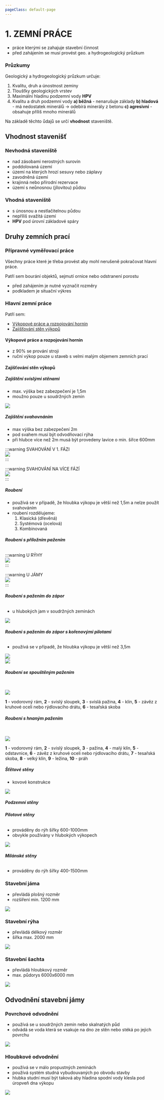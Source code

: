 ```yaml
---
pageClass: default-page
---
```


# 1. ZEMNÍ PRÁCE

- práce kterými se zahajuje stavební činnost
- před zahájením se musí provést geo. a hydrogeologický průzkum

### Průzkumy

Geologický a hydrogeologický průzkum určuje:

1. Kvalitu, druh a únostnost zeminy
2. Tloušťky geologických vrstev
3. Maximální hladinu podzemní vody **HPV**
4. Kvalitu a druh podzemní vody
   **a) běžná** - nenarušuje základy
   **b) hladová** - má nedostatek minerálů → odebírá minerály z betonu
   **c) agresivní** - obsahuje příliš mnoho minerálů

Na základě těchto ůdajů se určí **vhodnost** staveniště.

## Vhodnost stavenišť

### Nevhodná staveniště

- nad zásobami nerostných surovin
- poddolovaná území
- území na kterých hrozí sesuvy nebo záplavy
- zavodněná území
- krajinná nebo přírodní rezervace
- území s neůnosnou (jílovitou) půdou

### Vhodná staveniště

- s únosnou a nestlačitelnou půdou
- nepříliš svažitá území
- **HPV** pod úrovní základové spáry

## Druhy zemních prací

### Přípravné vyměřovací práce

Všechny práce které je třeba provést aby mohl nerušeně pokračovat hlavní práce.

Patří sem bourání objektů, sejmutí ornice nebo odstranení porostu

- před zahájením je nutné vyznačit rozměry
- podkladem je situační výkres

### Hlavní zemní práce

Patří sem:

- [Výkopové práce a rozpojování hornin](/pos/1/#vykopove-prace-a-rozpojovani-hornin)
- [Zajišťování stěn výkopů](/pos/1/#zajistovani-sten-vykopu)

#### Výkopové práce a rozpojování hornin

- z 90% se prování stroji
- ruční výkop pouze u staveb s velmi malým objemem zemních prací

#### Zajišťování stěn výkopů

##### Zajištění svislými stěnami

- max. výška bez zabezpečení je 1,5m
- moužno pouze u soudržných zemin

<img class="centered_image" src="/images/pos/1/svisly_vykop.jpg" />

##### Zajištění svahovnáním

- max výška bez zabezpečení 2m
- pod svahem musí být odvodňovací rýha
- při hlubce více než 2m musá být provedeny lavice o min. šířce 600mm

:::warning SVAHOVÁNÍ V 1. FÁZI
<br>
<img class="centered_image" src="/images/pos/1/svahovany_vykop1.jpg" />
<br>
:::

:::warning SVAHOVÁNÍ NA VÍCE FÁZÍ
<br>
<img class="centered_image" src="/images/pos/1/svahovany_vykop2.jpg" />
<br>
:::

##### Roubení

- používá se v případě, že hloubka výkopu je větší než 1,5m a nelze použít svahováním
- roubení rozdělujeme:
  1. Klasická (dřevěná)
  2. Systémová (ocelová)
  3. Kombinovaná

###### **Roubení s příložním pažením**

:::warning U RÝHY
<br>
<img class="centered_image" src="/images/pos/1/roubeni_u_ryhy.jpg" />
<br>
:::

:::warning U JÁMY
<br>
<img class="centered_image" src="/images/pos/1/roubeni_u_jamy.jpg" />
<br>
:::

###### **Roubení s pažením do zápor**

- u hlubokých jam v soudržných zeminách

<img class="centered_image" src="/images/pos/1/pazeni_do_zapor.jpg" />

###### **Roubeni s pažením do zápor s kořenovými pilotami**

- používá se v případě, že hloubka výkopu je větší než 3,5m

<img class="centered_image" src="/images/pos/1/koren_rez.jpg" />
<br>
<img class="centered_image" src="/images/pos/1/koren_pudorys.jpg" />

###### **Roubení se spouštěným pažením**

<br>
<img class="centered_image" src="/images/pos/1/spoustene_pazeni.jpg" />

**1** - vodorovný rám, **2** - svislý sloupek, **3** - svislá pažina, **4** - klin, **5** - závěz z kruhové oceli nebo rýdlovacího drátu, **6** - tesařská skoba

###### **Roubení s hnaným pažením**

<br>
<img class="centered_image" src="/images/pos/1/hnane_pazeni.jpg" />

**1** - vodorovný rám, **2** - svislý sloupek, **3** - pažina, **4** - malý klín, **5** - odstavnice, **6** - závěz z kruhové oceli nebo rýdlovacího drátu, **7** - tesařská skoba, **8** - velký klín, **9** - ležina, **10** - práh

##### Šťětové stěny

- kovové konstrukce

<img class="centered_image" src="/images/pos/1/stetova_stena.jpg" />


##### Podzemní stěny

###### **Pilotové stěny**
- prováděny do rýh šířky 600-1000mm
- obvykle používány v hlubokých výkopech

<img class="centered_image" src="/images/pos/1/pilotove_steny.jpg" />

###### **Milánské stěny**
- prováděny do rýh šířky 400-1500mm

### Stavební jáma

- převládá plošný rozměr
- rozšíření min. 1200 mm

<img class="centered_image" src="/images/pos/1/jama.jpg" />

### Stavební rýha

- převládá délkový rozměr
- šířka max. 2000 mm

<img class="centered_image" src="/images/pos/1/ryha.jpg" />

### Stavební šachta

- převládá hloubkový rozměr
- max. půdorys 6000x6000 mm

<img class="centered_image" src="/images/pos/1/sachta.jpg" />

## Odvodnění stavební jámy

### Povrchové odvodnění

- používá se u soudržných zemin nebo skalnatých půd
- odvádá se voda která se vsakuje na dno ze stěn nebo stéká po jejich povrchu

<img class="centered_image" src="/images/pos/1/odvodneni_povrch.jpg" />

### Hloubkové odvodnění

- používá se v málo propustných zeminách
- používá systém studná vybudouvaných po obvodu stavby
- hlubka studní musí být taková aby hladina spodní vody klesla <Badge type="warning" text="min 0,5 m" vertical="middle" /> pod úropveň dna výkopu

<img class="centered_image" src="/images/pos/1/odvodneni_hloubkove.jpg" />
